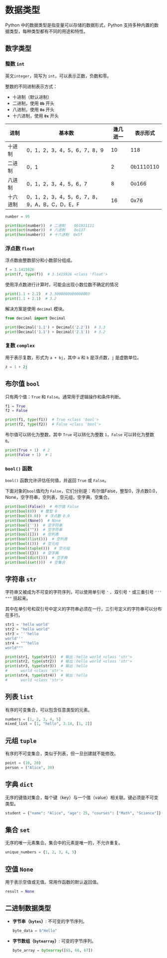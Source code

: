 # 数据类型

Python 中的数据类型是指变量可以存储的数据形式，Python 支持多种内置的数据类型，每种类型都有不同的用途和特性。

## 数字类型

### 整数 `int`

英文`integer`，简写为 `int`，可以表示正数，负数和零。

整数的不同进制表示方式：

- 十进制（默认进制）
- 二进制，使用 **`0b`** 开头
- 八进制，使用 **`0o`** 开头
- 十六进制，使用 **`0x`** 开头

| 进制   | 基本数                             | 逢几进一 | 表示形式      |
|------|---------------------------------|------|-----------|
| 十进制  | 0，1，2，3，4，5，6，7，8，9             | 10   | 118       |
| 二进制  | 0，1                             | 2    | 0b1110110 |
| 八进制  | 0，1，2，3，4，5，6，7                 | 8    | 0o166     |
| 十六进制 | 0，1，2，3，4，5，6，7，8，9，A，B，C，D，E，F | 16   | 0x76      |

```python
number = 95

print(bin(number))  # 二进制    0b1011111
print(oct(number))  # 八进制    0o137
print(hex(number))  # 十六进制  0x5f
```

### 浮点数 `float`

浮点数由整数部分和小数部分组成。

```python
f = 3.1415926
print(f, type(f))  # 3.1415926 <class 'float'>
```

使用浮点数进行计算时，可能会出现小数位数不确定的情况

```python
print(1.1 + 2.2)  # 3.3000000000000003
print(1.1 + 2.1)  # 3.2
```

解决方案是使用 `decimal` 模块。

```python
from decimal import Decimal

print(Decimal('1.1') + Decimal('2.2'))  # 3.3
print(Decimal('1.1') + Decimal('2.1'))  # 3.2
```


### 复数 `complex`

用于表示复数，形式为 `a + bj`，其中 `a` 和 `b` 是浮点数，`j` 是虚数单位。

```python
z = 1 + 2j
```
 

## 布尔值 `bool`

只有两个值：`True` 和 `False`。通常用于逻辑操作和条件判断。

```python
f1 = True
f2 = False

print(f1, type(f1))  # True <class 'bool'>
print(f2, type(f2))  # False <class 'bool'>
```

布尔值可以转化为整数，其中 `True` 可以转化为整数 `1`，`False` 可以转化为整数 `0`。

```python
print(True + 1)  # 2
print(False + 1)  # 1
```

### `bool()` 函数

`bool()` 函数允许评估任何值，并返回 `True` 或 `False`。

下面对象的`bool`值均为 `False`，它们分别是：布尔值False，整型0，浮点数0.0，None，空字符串，空列表，空元组，空字典，空集合。

```python
print(bool(False))  # 布尔值 False
print(bool(0))  # 整型 0
print(bool(0.0))  # 浮点数 0.0
print(bool(None))  # None
print(bool(''))  # 空字符串
print(bool(""))  # 空字符串
print(bool([]))  # 空列表
print(bool(list()))  # 空列表
print(bool(()))  # 空元组
print(bool(tuple()))  # 空元组
print(bool({}))  # 空字典
print(bool(dict()))  # 空字典
print(bool(set()))  # 空集合

```

## 字符串 `str`

字符串又被成为不可变的字符序列，可以使用单引号 `'` 、双引号 `"` 或三重引号 `'''` `"""` 括起来。

其中在单引号和双引号中定义的字符串必须在一行，三引号定义的字符串可以分布在多行。

```python
str1 = 'hello world'
str2 = "hello world"
str3 = '''hello 
world'''
str4 = """hello 
world"""

print(str1, type(str1))  # 输出：hello world <class 'str'>
print(str2, type(str2))  # 输出：hello world <class 'str'>
print(str3, type(str3))  # 输出：hello 
#      world <class 'str'>
print(str4, type(str4))  # 输出：hello 
#      world <class 'str'>
```

## 列表 `list`

有序的可变集合，可以包含任意类型的元素。

```python
numbers = [1, 2, 3, 4, 5]
mixed_list = [1, "hello", 3.14, [1, 2]]
```

## 元组 `tuple`

有序的不可变集合，类似于列表，但一旦创建就不能修改。

```python
point = (10, 20)
person = ("Alice", 30)
```

## 字典 `dict`

无序的键值对集合，每个键（key）与一个值（value）相关联。键必须是不可变类型。

```python
student = {"name": "Alice", "age": 25, "courses": ["Math", "Science"]}
```

## 集合 `set`

无序的唯一元素集合。集合中的元素是唯一的，不允许重复。

```python
unique_numbers = {1, 2, 3, 4, 5}
```

## 空值 `None`

用于表示空值或无值。常用作函数的默认返回值。

```python
result = None
```

## 二进制数据类型

- **字节串（`bytes`）**: 不可变的字节序列。

  ```python
  byte_data = b"Hello"
  ```

- **字节数组（`bytearray`）**: 可变的字节序列。

  ```python
  byte_array = bytearray([65, 66, 67])
  ```
